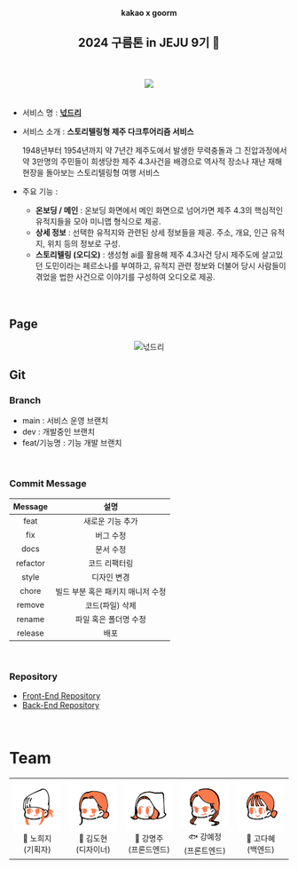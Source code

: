 <div align="center">

**kakao x goorm**

 <h2> 2024 구름톤 in JEJU 9기 🍊</h2>

  <br/>
  <br/>

<image src="https://github.com/yomangjin-idle/neokdeuri_front/assets/96197310/6dd775e8-bae4-4425-92d5-a8e2db4826b5" width="200px" >

  <br/>
  <br/>

</div>

- 서비스 명 : **[넋드리](https://www.neokdeuri.com/)** <br/>

- 서비스 소개 : **스토리텔링형 제주 다크투어리즘 서비스**

  1948년부터 1954년까지 약 7년간 제주도에서 발생한
  무력충돌과 그 진압과정에서 약 3만명의 주민들이 희생당한 제주 4.3사건을 배경으로 역사적 장소나 재난 재해 현장을 돌아보는 스토리텔링형 여행 서비스

- 주요 기능 :

    - **온보딩 / 메인** : 온보딩 화면에서 메인 화면으로 넘어가면 제주 4.3의 핵심적인 유적지들을 모아 미니맵 형식으로 제공.
    - **상세 정보** :
      선택한 유적지와 관련된 상세 정보들을 제공.
      주소, 개요, 인근 유적지, 위치 등의 정보로 구성.
    - **스토리텔링 (오디오)** :
      생성형 ai를 활용해 제주 4.3사건 당시 제주도에 살고있던 도민이라는 페르소나를 부여하고, 유적지 관련 정보와 더불어 당시 사람들이 겪었을 법한 사건으로 이야기를 구성하여 오디오로 제공.

  <br />
  <br />

## Page

<div align="center">

![넋드리](https://github.com/yomangjin-idle/neokdeuri_front/assets/96197310/954600dd-d588-4903-ac67-0ce553892053)

</div>

## Git

### Branch

- main : 서비스 운영 브랜치
- dev : 개발중인 브랜치
- feat/기능명 : 기능 개발 브랜치

<br/>

### Commit Message

| Message  |               설명                |
| :------: | :-------------------------------: |
|   feat   |         새로운 기능 추가          |
|   fix    |             버그 수정             |
|   docs   |             문서 수정             |
| refactor |           코드 리팩터링           |
|  style   |            디자인 변경            |
|  chore   | 빌드 부분 혹은 패키지 매니저 수정 |
|  remove  |          코드(파일) 삭제          |
|  rename  |       파일 혹은 폴더명 수정       |
| release  |               배포                |

<br>

### Repository

* [Front-End Repository](https://github.com/yomangjin-idle/neokdeuri_front)
* [Back-End Repository](https://github.com/yomangjin-idle/neokdeuri_back)



<br>

# Team

<div align="middle">
<table>
    <tr>
        <td height="140px" align="center"> <a href="" style="text-decoration-line: none">
            <img src="https://github.com/yomangjin-idle/.github/blob/main/img/%ED%9D%AC%EC%A7%80.png" width="140px" /> <br> 👑 노희지 <br>(기획자) </a> <br></td>
        <td height="140px" align="center"> <a href="" style="text-decoration-line: none">
            <img src="https://github.com/yomangjin-idle/.github/blob/main/img/%EB%8F%84%ED%98%84.png" width="140px" /> <br> 🎀 김도현 <br>(디자이너) </a> <br></td>
        <td height="140px" align="center"> <a href="https://github.com/myungju030" style="text-decoration-line: none">
            <img src="https://github.com/yomangjin-idle/.github/blob/main/img/%EB%AA%85%EC%A3%BC.png" width="140px" /> <br> 🐲 강명주 <br>(프론드엔드) </a> <br></td>
        <td height="140px" align="center"> <a href="https://github.com/bananana0118" style="text-decoration-line: none">
            <img src="https://github.com/yomangjin-idle/.github/blob/main/img/%EC%98%88%EC%A0%95.png" width="140px" /> <br> 🐟 강예정 <br>(프론트엔드) </a> <br></td>
        <td height="140px" align="center"> <a href="https://github.com/KodaHye" style="text-decoration-line: none">
            <img src="https://github.com/yomangjin-idle/.github/blob/main/img/%EB%8B%A4%ED%98%9C.png" width="140px" /> <br> 🐰 고다혜 <br>(백엔드) </a> <br></td>
    </tr>
</table>
</div>
